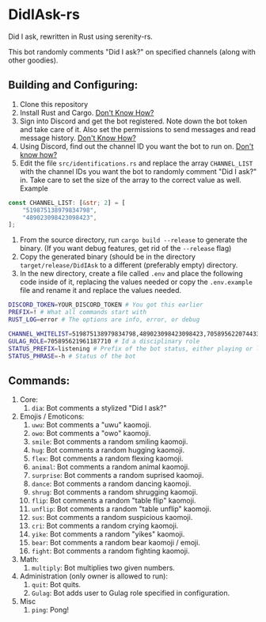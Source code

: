 # DidIAsk-rs
Did I ask, rewritten in Rust using serenity-rs.

This bot randomly comments "Did I ask?" on specified channels (along with other goodies).

## Building and Configuring:
1. Clone this repository
1. Install Rust and Cargo. [Don't Know How?](https://doc.rust-lang.org/cargo/getting-started/installation.html)
1. Sign into Discord and get the bot registered. Note down the bot token and take care of it. Also set the permissions to send messages and read message history. [Don't Know How?](https://www.writebots.com/discord-bot-token/)
1. Using Discord, find out the channel ID you want the bot to run on. [Don't know how?](https://www.swipetips.com/how-to-get-channel-id-in-discord/)
1. Edit the file `src/identifications.rs` and replace the array `CHANNEL_LIST` with the channel IDs you want the bot to randomly comment "Did I ask?" in. Take care to set the size of the array to the correct value as well. Example
```rust
const CHANNEL_LIST: [&str; 2] = [
    "519875138979834798",
    "489023098423098423",
];
```

1. From the source directory, run `cargo build --release` to generate the binary. (If you want debug features, get rid of the `--release` flag)
1. Copy the generated binary (should be in the directory `target/release/DidIAsk` to a different (preferably empty) directory.
1. In the new directory, create a file called `.env` and place the following code inside of it, replacing the values needed or copy the `.env.example` file and rename it and replace the values needed.
```sh
DISCORD_TOKEN=YOUR_DISCORD_TOKEN # You got this earlier
PREFIX=! # What all commands start with
RUST_LOG=error # The options are info, error, or debug

CHANNEL_WHITELIST=519875138979834798,489023098423098423,705895622074433549 # Channel ids that the bot is allowed to randomly did i ask
GULAG_ROLE=705895621961187710 # Id a disciplinary role
STATUS_PREFIX=listening # Prefix of the bot status, either playing or listening
STATUS_PHRASE=-h # Status of the bot
```

## Commands:
1. Core:
    1. `dia`: Bot comments a stylized "Did I ask?"
1. Emojis / Emoticons:
    1. `uwu`: Bot comments a "uwu" kaomoji.
    1. `owo`: Bot comments a "owo" kaomoji.
    1. `smile`: Bot comments a random smiling kaomoji.
    1. `hug`: Bot comments a random hugging kaomoji.
    1. `flex`: Bot comments a random flexing kaomoji.
    1. `animal`: Bot comments a random animal kaomoji.
    1. `surprise`: Bot comments a random suprised kaomoji.
    1. `dance`: Bot comments a random dancing kaomoji.
    1. `shrug`: Bot comments a random shrugging kaomoji. 
    1. `flip`: Bot comments a random "table flip" kaomoji.
    1. `unflip`: Bot comments a random "table unflip" kaomoji.
    1. `sus`: Bot comments a random suspicious kaomoji.
    1. `cri`: Bot comments a random crying kaomoji.
    1. `yike`: Bot comments a random "yikes" kaomoji.
    1. `bear`: Bot comments a random bear kaomoji / emoji.
    1. `fight`: Bot comments a random fighting kaomoji.
1. Math:
    1. `multiply`: Bot multiplies two given numbers.
1. Administration (only owner is allowed to run):
    1. `quit`: Bot quits.
    1. `Gulag`: Bot adds user to Gulag role specified in configuration.
1. Misc
    1. `ping`: Pong!
